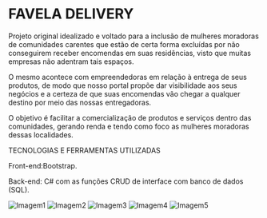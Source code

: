 # FAVELA DELIVERY
Projeto original idealizado e voltado para a inclusão de mulheres moradoras de comunidades carentes que estão de certa forma excluídas por não conseguirem receber encomendas em suas residências, visto que muitas empresas não adentram tais espaços.

O mesmo acontece com empreendedoras em relação à entrega de seus produtos, de modo que nosso portal propõe dar visibilidade aos seus negócios e a certeza de que suas encomendas vão chegar a qualquer destino por meio das nossas entregadoras.

O objetivo é facilitar a comercialização de produtos e serviços dentro das comunidades, gerando renda e tendo como foco as mulheres moradoras dessas localidades.

TECNOLOGIAS E FERRAMENTAS UTILIZADAS

Front-end:Bootstrap.

Back-end: C# com as funções CRUD de interface com banco de dados (SQL).

![Imagem1](https://user-images.githubusercontent.com/102676450/169184988-5a4938e3-7750-4569-aea2-9033ff74a8b0.png)
![Imagem2](https://user-images.githubusercontent.com/102676450/169184989-4a789c96-14db-4983-ab1e-1962a00cacbb.png)
![Imagem3](https://user-images.githubusercontent.com/102676450/169184990-21bd3261-528d-4beb-b74d-f1fcc0304a98.png)
![Imagem4](https://user-images.githubusercontent.com/102676450/169184984-068e6916-eeb3-464e-9fcc-1d453707409c.png)
![Imagem5](https://user-images.githubusercontent.com/102676450/169184987-b7321e8d-286e-4488-a0b8-84a64a5d92a7.png)

